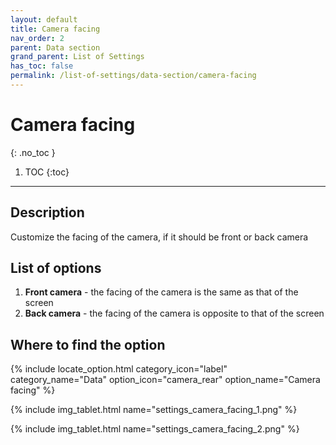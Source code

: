 ```yaml
---
layout: default
title: Camera facing
nav_order: 2
parent: Data section
grand_parent: List of Settings
has_toc: false
permalink: /list-of-settings/data-section/camera-facing
---
```


# Camera facing
{: .no_toc }

1. TOC
{:toc}

---

## Description
Customize the facing of the camera, if it should be front or back camera

## List of options
1. **Front camera** - the facing of the camera is the same as that of the screen
1. **Back camera** - the facing of the camera is opposite to that of the screen

## Where to find the option
{% include locate_option.html category_icon="label" category_name="Data" option_icon="camera_rear" option_name="Camera facing" %}

{% include img_tablet.html name="settings_camera_facing_1.png" %}

{% include img_tablet.html name="settings_camera_facing_2.png" %}
